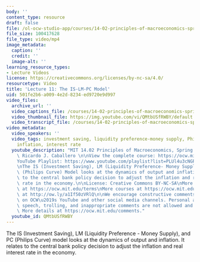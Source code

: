 ```yaml
---
body: ''
content_type: resource
draft: false
file: /ol-ocw-studio-app/courses/14-02-principles-of-macroeconomics-spring-2023/1402-sp23-lecture-11-v2_360p_16_9.mp4
file_size: 100417628
file_type: video/mp4
image_metadata:
  caption: ''
  credit: ''
  image-alt: ''
learning_resource_types:
- Lecture Videos
license: https://creativecommons.org/licenses/by-nc-sa/4.0/
resourcetype: Video
title: 'Lecture 11: The IS-LM-PC Model'
uid: 501fe2b6-a009-4e2d-8234-ed9720e9d997
video_files:
  archive_url: ''
  video_captions_file: /courses/14-02-principles-of-macroeconomics-spring-2023/1oarFHG8EzAqwYWeHi-Ax2yZLav_K8wMi_transcript.webvtt
  video_thumbnail_file: https://img.youtube.com/vi/QMtbUSfRWBY/default.jpg
  video_transcript_file: /courses/14-02-principles-of-macroeconomics-spring-2023/1oarFHG8EzAqwYWeHi-Ax2yZLav_K8wMi_transcript.pdf
video_metadata:
  video_speakers: ''
  video_tags: investment saving, liquidity preference-money supply, Phillips Curve,
    inflation, interest rate
  youtube_description: "MIT 14.02 Principles of Macroeconomics, Spring 2023\nInstructor:\
    \ Ricardo J. Caballero \n\nView the complete course: https://ocw.mit.edu/courses/14-02-principles-of-macroeconomics-spring-2023/\n\
    YouTube Playlist: https://www.youtube.com/playlist?list=PLUl4u3cNGP62EXoZ4B3_Ob7lRRwpGQxkb\n\
    \nThe IS (Investment Saving), LM (Liquidity Preference- Money Supply), and PC\
    \ (Philips Curve) Model looks at the dynamics of output and inflation. It relates\
    \ to the central bank policy decision to adjust the inflation and real interest\
    \ rate in the economy.\n\nLicense: Creative Commons BY-NC-SA\nMore information\
    \ at https://ocw.mit.edu/terms\nMore courses at https://ocw.mit.edu\nSupport OCW\
    \ at http://ow.ly/a1If50zVRlQ\n\nWe encourage constructive comments and discussion\
    \ on OCW\u2019s YouTube and other social media channels. Personal attacks, hate\
    \ speech, trolling, and inappropriate comments are not allowed and may be removed.\
    \ More details at https://ocw.mit.edu/comments."
  youtube_id: QMtbUSfRWBY
---
```

The IS (Investment Saving), LM (Liquidity Preference - Money Supply), and PC (Philips Curve) model looks at the dynamics of output and inflation. It relates to the central bank policy decision to adjust the inflation and real interest rate in the economy.